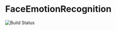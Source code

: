 FaceEmotionRecognition
======

![Build Status](https://grignola.visualstudio.com/_apis/public/build/definitions/fda4e91c-cc09-495e-a2dc-01b37d68598f/3/badge)
